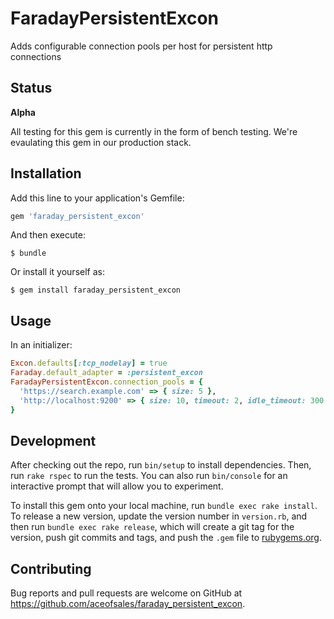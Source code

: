 # FaradayPersistentExcon

Adds configurable connection pools per host for persistent http connections

## Status

**Alpha**

All testing for this gem is currently in the form of bench testing.  We're evaulating this gem in our production stack.

## Installation

Add this line to your application's Gemfile:

```ruby
gem 'faraday_persistent_excon'
```

And then execute:

    $ bundle

Or install it yourself as:

    $ gem install faraday_persistent_excon

## Usage

In an initializer:

```ruby
Excon.defaults[:tcp_nodelay] = true
Faraday.default_adapter = :persistent_excon
FaradayPersistentExcon.connection_pools = {
  'https://search.example.com' => { size: 5 },
  'http://localhost:9200' => { size: 10, timeout: 2, idle_timeout: 300 }
}
```

## Development

After checking out the repo, run `bin/setup` to install dependencies. Then, run `rake rspec` to run the tests. You can also run `bin/console` for an interactive prompt that will allow you to experiment.

To install this gem onto your local machine, run `bundle exec rake install`. To release a new version, update the version number in `version.rb`, and then run `bundle exec rake release`, which will create a git tag for the version, push git commits and tags, and push the `.gem` file to [rubygems.org](https://rubygems.org).

## Contributing

Bug reports and pull requests are welcome on GitHub at https://github.com/aceofsales/faraday_persistent_excon.

